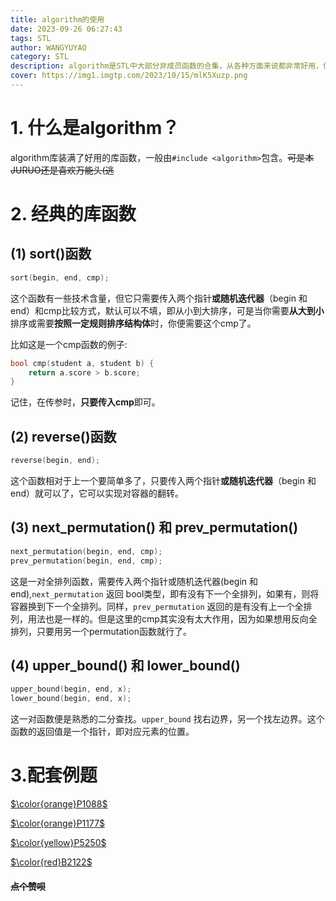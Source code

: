 ```yaml
---
title: algorithm的使用
date: 2023-09-26 06:27:43
tags: STL
author: WANGYUYAO
category: STL
description: algorithm是STL中大部分非成员函数的合集，从各种方面来说都非常好用，但是在有些正规考试中不给用STL（悲
cover: https://img1.imgtp.com/2023/10/15/mlK5Xuzp.png
---
```


# 1. 什么是algorithm？

algorithm库装满了好用的库函数，一般由`#include <algorithm>`包含。~~可是本JURUO还是喜欢万能头(逃~~

# 2. 经典的库函数
## (1) sort()函数
```cpp
sort(begin, end, cmp);
```
这个函数有一些技术含量，但它只需要传入两个指针**或随机迭代器**（begin 和 end）和cmp比较方式，默认可以不填，即从小到大排序，可是当你需要**从大到小**排序或需要**按照一定规则排序结构体**时，你便需要这个cmp了。

比如这是一个cmp函数的例子:
```cpp
bool cmp(student a, student b) {
	return a.score > b.score;
}
```
记住，在传参时，**只要传入cmp**即可。
## (2) reverse()函数
```cpp
reverse(begin, end);
```
这个函数相对于上一个要简单多了，只要传入两个指针**或随机迭代器**（begin 和 end）就可以了，它可以实现对容器的翻转。
## (3) next_permutation() 和 prev_permutation()
```cpp
next_permutation(begin, end, cmp);
prev_permutation(begin, end, cmp);
```
这是一对全排列函数，需要传入两个指针或随机迭代器(begin 和 end),`next_permutation` 返回 bool类型，即有没有下一个全排列，如果有，则将容器换到下一个全排列。同样，`prev_permutation` 返回的是有没有上一个全排列，用法也是一样的。但是这里的cmp其实没有太大作用，因为如果想用反向全排列，只要用另一个permutation函数就行了。
## (4) upper_bound() 和 lower_bound()
```cpp
upper_bound(begin, end, x);
lower_bound(begin, end, x);
```
这一对函数便是熟悉的二分查找。`upper_bound` 找右边界，另一个找左边界。这个函数的返回值是一个指针，即对应元素的位置。
# 3.配套例题
[$\color{orange}P1088$](https://www.luogu.com.cn/problem/P1088)

[$\color{orange}P1177$](https://www.luogu.com.cn/problem/P1177)

[$\color{yellow}P5250$](https://www.luogu.com.cn/problem/P5250)

[$\color{red}B2122$](https://www.luogu.com.cn/problem/B2122)

#### ~~点个赞呗~~
